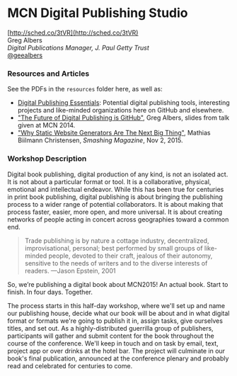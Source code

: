 # MCN Digital Publishing Studio

[http://sched.co/3tVR](http://sched.co/3tVR)<br />
Greg Albers<br />
*Digital Publications Manager, J. Paul Getty Trust*<br />
[@geealbers](https://twitter.com/geealbers)

### Resources and Articles

See the PDFs in the `resources` folder here, as well as:

- [Digital Publishing Essentials](https://github.com/gettypubs/digpublishing-essentials): Potential digital publishing tools, interesting projects and like-minded organizations here on GitHub and elsewhere.
- ["The Future of Digital Publishing is GitHub"](http://geealbers.github.io/future-of-digpublishing-is-github/), Greg Albers, slides from talk given at MCN 2014.
- ["Why Static Website Generators Are The Next Big Thing"](http://www.smashingmagazine.com/2015/11/modern-static-website-generators-next-big-thing/), Mathias Biilmann Christensen, *Smashing Magazine*, Nov 2, 2015.

### Workshop Description

Digital book publishing, digital production of any kind, is not an isolated act. It is not about a particular format or tool. It is a collaborative, physical, emotional and intellectual endeavor. While this has been true for centuries in print book publishing, digital publishing is about bringing the publishing process to a wider range of potential collaborators. It is about making that process faster, easier, more open, and more universal. It is about creating networks of people acting in concert across geographies toward a common end.

> Trade publishing is by nature a cottage industry, decentralized, improvisational, personal; best performed by small groups of like-minded people, devoted to their craft, jealous of their autonomy, sensitive to the needs of writers and to the diverse interests of readers. —Jason Epstein, 2001

So, we’re publishing a digital book about MCN2015! An actual book. Start to finish. In four days. Together.

The process starts in this half-day workshop, where we'll set up and name our publishing house, decide what our book will be about and in what digital format or formats we're going to publish it in, assign tasks, give ourselves titles, and set out. As a highly-distributed guerrilla group of publishers, participants will gather and submit content for the book throughout the course of the conference. We'll keep in touch and on task by email, text, project app or over drinks at the hotel bar. The project will culminate in our book's final publication, announced at the conference plenary and probably read and celebrated for centuries to come.
